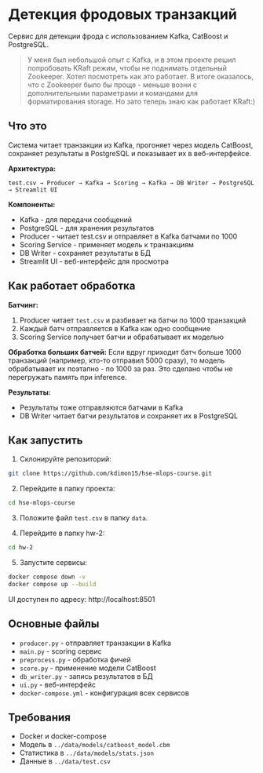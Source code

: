 # Детекция фродовых транзакций

Сервис для детекции фрода с использованием Kafka, CatBoost и PostgreSQL.

> У меня был небольшой опыт с Kafka, и в этом проекте решил попробовать KRaft режим, чтобы не поднимать отдельный Zookeeper. Хотел посмотреть как это работает. В итоге оказалось, что с Zookeeper было бы проще - меньше возни с дополнительными параметрами и командами для форматирования storage. Но зато теперь знаю как работает KRaft:)

## Что это

Система читает транзакции из Kafka, прогоняет через модель CatBoost, сохраняет результаты в PostgreSQL и показывает их в веб-интерфейсе.

**Архитектура:**
```
test.csv → Producer → Kafka → Scoring → Kafka → DB Writer → PostgreSQL → Streamlit UI
```

**Компоненты:**
- Kafka - для передачи сообщений
- PostgreSQL - для хранения результатов
- Producer - читает test.csv и отправляет в Kafka батчами по 1000
- Scoring Service - применяет модель к транзакциям
- DB Writer - сохраняет результаты в БД
- Streamlit UI - веб-интерфейс для просмотра

## Как работает обработка

**Батчинг:**
1. Producer читает `test.csv` и разбивает на батчи по 1000 транзакций
2. Каждый батч отправляется в Kafka как одно сообщение
3. Scoring Service получает батчи и обрабатывает их моделью

**Обработка больших батчей:**
Если вдруг приходит батч больше 1000 транзакций (например, кто-то отправил 5000 сразу), то модель обрабатывает их поэтапно - по 1000 за раз. Это сделано чтобы не перегружать память при inference.

**Результаты:**
- Результаты тоже отправляются батчами в Kafka
- DB Writer читает батчи результатов и сохраняет их в PostgreSQL

## Как запустить

1. Склонируйте репозиторий:
```bash
git clone https://github.com/kdimon15/hse-mlops-course.git
```

2. Перейдите в папку проекта:
```bash
cd hse-mlops-course
```

3. Положите файл `test.csv` в папку `data`.

4. Перейдите в папку hw-2:
```bash
cd hw-2
```

5. Запустите сервисы:
```bash
docker compose down -v
docker compose up --build
```

UI доступен по адресу: http://localhost:8501

## Основные файлы

- `producer.py` - отправляет транзакции в Kafka
- `main.py` - scoring сервис
- `preprocess.py` - обработка фичей
- `score.py` - применение модели CatBoost
- `db_writer.py` - запись результатов в БД
- `ui.py` - веб-интерфейс
- `docker-compose.yml` - конфигурация всех сервисов

## Требования

- Docker и docker-compose
- Модель в `../data/models/catboost_model.cbm`
- Статистика в `../data/models/stats.json`
- Данные в `../data/test.csv`

